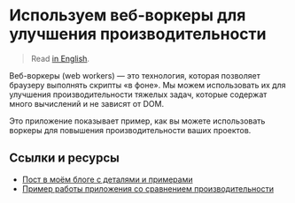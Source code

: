 # Используем веб-воркеры для улучшения производительности

> Read [in English](../README.md).

Веб-воркеры (web workers) — это технология, которая позволяет браузеру выполнять скрипты «в фоне». Мы можем использовать их для улучшения производительности тяжелых задач, которые содержат много вычислений и не зависят от DOM.

Это приложение показывает пример, как вы можете использовать воркеры для повышения производительности ваших проектов.

## Ссылки и ресурсы

- [Пост в моём блоге с деталями и примерами](https://bespoyasov.ru/blog/web-workers-for-better-performance/)
- [Пример работы приложения со сравнением производительности](https://bespoyasov.ru/showcase/web-workers-for-better-performance/)
